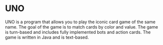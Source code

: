 # UNO
UNO is a program that allows you to play the iconic card game of the same name. The goal of the game is to match cards by color and value. The game is turn-based and includes fully implemented bots and action cards. The game is written in Java and is text-based.
